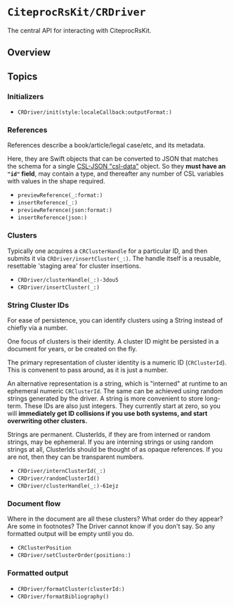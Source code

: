 # ``CiteprocRsKit/CRDriver``

The central API for interacting with CiteprocRsKit.

## Overview


## Topics

### Initializers

- ``CRDriver/init(style:localeCallback:outputFormat:)``

### References

References describe a book/article/legal case/etc, and its metadata.

Here, they are Swift objects that can be converted to JSON that matches the schema for a single [CSL-JSON "csl-data"][csl-data] object. So they **must have an `"id"` field**, may contain a type, and thereafter any number of CSL variables with values in the shape required.

[csl-data]: https://github.com/citation-style-language/schema/blob/master/schemas/input/csl-data.json

- ``previewReference(_:format:)``
- ``insertReference(_:)``
- ``previewReference(json:format:)``
- ``insertReference(json:)``

### Clusters

Typically one acquires a ``CRClusterHandle`` for a particular ID, and then submits it via  ``CRDriver/insertCluster(_:)``. The handle itself is a reusable, resettable 'staging area' for cluster insertions.

- ``CRDriver/clusterHandle(_:)-3dou5``
- ``CRDriver/insertCluster(_:)``

### String Cluster IDs

For ease of persistence, you can identify clusters using a String instead of chiefly via a number.

One focus of clusters is their identity. A cluster ID might be persisted in a document for years, or be created on the fly.

The primary representation of cluster identity is a numeric ID (``CRClusterId``). This is convenent to pass around, as it is just a number.

An alternative representation is a string, which is "interned" at runtime to an ephemeral numeric ``CRClusterId``. The same can be achieved using random strings generated by the driver. A string is more convenient to store long-term. These IDs are also just integers. They currently start at zero, so you will **immediately get ID collisions if you use both systems, and start overwriting other clusters.**

Strings are permanent. ClusterIds, if they are from interned or random strings, may be ephemeral. If you are interning strings or using random strings at all, ClusterIds should be thought of as opaque references. If you are not, then they can be transparent numbers.

- ``CRDriver/internClusterId(_:)``
- ``CRDriver/randomClusterId()``
- ``CRDriver/clusterHandle(_:)-61ejz``

### Document flow

Where in the document are all these clusters? What order do they appear? Are some in footnotes?
The Driver cannot know if you don't say. So any formatted output will be empty until you do.

- ``CRClusterPosition``
- ``CRDriver/setClusterOrder(positions:)``

### Formatted output

- ``CRDriver/formatCluster(clusterId:)``
- ``CRDriver/formatBibliography()``
